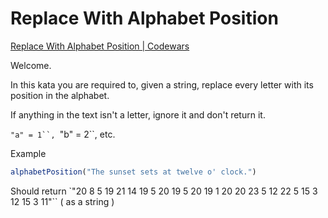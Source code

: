# Replace With Alphabet Position

[Replace With Alphabet Position | Codewars](https://www.codewars.com/kata/546f922b54af40e1e90001da/javascript)

Welcome.

In this kata you are required to, given a string, replace every letter with its position in the alphabet.

If anything in the text isn't a letter, ignore it and don't return it.

`"a" = 1``, `"b" = 2``, etc.

Example

```js
alphabetPosition("The sunset sets at twelve o' clock.")
```
Should return `"20 8 5 19 21 14 19 5 20 19 5 20 19 1 20 20 23 5 12 22 5 15 3 12 15 3 11"`` ( as a string )
